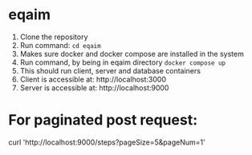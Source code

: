 # eqaim

1. Clone the repository
2. Run command:
   `cd eqaim`
3. Makes sure docker and docker compose are installed in the system
4. Run command, by being in eqaim directory
   `docker compose up`
5. This should run client, server and database containers
6. Client is accessible at:
   http://localhost:3000
7. Server is accessible at:
   http://localhost:9000

# For paginated post request:

curl 'http://localhost:9000/steps?pageSize=5&pageNum=1'
